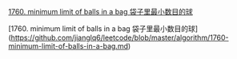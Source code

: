 <a href = "https://github.com/jianglq6/leetcode/blob/master/algorithm/1760-minimum-limit-of-balls-in-a-bag.md" target="_blank"> 1760. minimum limit of balls in a bag 袋子里最小数目的球 <a>

[1760. minimum limit of balls in a bag 袋子里最小数目的球] (https://github.com/jianglq6/leetcode/blob/master/algorithm/1760-minimum-limit-of-balls-in-a-bag.md)



